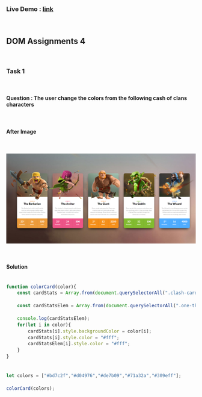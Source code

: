 
### Live Demo : [link](https://sm8uti.github.io/Ineuron-Full-JavaScript-2.0/DOM%20Projects/Project%204)

<br>

## DOM Assignments 4

<br>

### Task 1

<br>

#### Question : The user change the colors from the following cash of clans characters

<br>

#### After Image

<br>

![image](./Output/DOM%20P1%20SS.png)

<br>

#### Solution

```Javascript

function colorCard(color){
    const cardStats = Array.from(document.querySelectorAll(".clash-card__unit-stats"));

    const cardStatsElem = Array.from(document.querySelectorAll(".one-third.no-border"));

    console.log(cardStatsElem);
    for(let i in color){
        cardStats[i].style.backgroundColor = color[i];
        cardStats[i].style.color = "#fff";
        cardStatsElem[i].style.color = "#fff";
    }
}


let colors = ["#bd7c2f","#d04976","#de7b09","#71a32a","#309eff"];

colorCard(colors);

```
